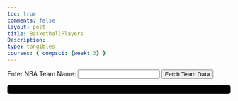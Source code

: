 ```yaml
---
toc: true
comments: false
layout: post
title: BasketballPlayers
Description:
type: tangibles
courses: { compsci: {week: 3} }
---
```

<!DOCTYPE html>
<html>
<head>
  <title>NBA API</title>
  <style>
    #responseData {
      background-color: black;
      color: white;
      padding: 10px;
      border-radius: 5px;
      font-family: monospace;
    }
  </style>
</head>
<body>
  <label for="teamName">Enter NBA Team Name:</label>
  <input type="text" id="teamName">
  <button id="fetchData">Fetch Team Data</button>
  <pre id="responseData"></pre>

  <script>
    document.getElementById('fetchData').addEventListener('click', function() {
      const api_key = '102ce5e804msh0bcc957ccbd7b35p105d4ejsn021be17875a4';
      const teamName = document.getElementById('teamName').value.trim();
      const endpoint_url = `https://api-sports.io/v2/nba/Teams?name=${encodeURIComponent(teamName)}`;

      if (teamName === '') {
        alert('Please enter a team name.');
        return;
      }

      const xhr = new XMLHttpRequest();
      xhr.open('GET', endpoint_url, true);
      xhr.setRequestHeader('x-apisports-key', api_key);

      xhr.onload = function() {
        if (xhr.status === 200) {
          const response = JSON.parse(xhr.responseText);
          document.getElementById('responseData').textContent = JSON.stringify(response, null, 2);
        } else {
          document.getElementById('responseData').textContent = `Error: ${xhr.status}`;
        }
      };

      xhr.send();
    });
  </script>
</body>
</html>
